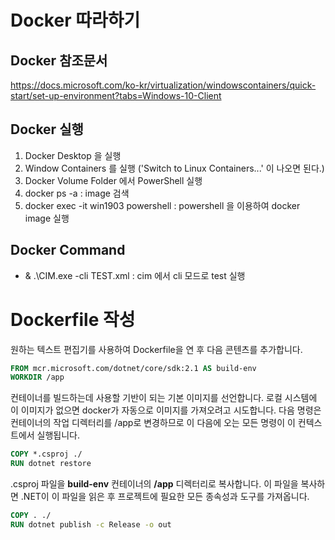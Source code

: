 # Docker 따라하기
## Docker 참조문서
https://docs.microsoft.com/ko-kr/virtualization/windowscontainers/quick-start/set-up-environment?tabs=Windows-10-Client

## Docker 실행 
1. Docker Desktop 을 실행 
2. Window Containers 를 실행 ('Switch to Linux Containers...' 이 나오면 된다.)
3. Docker Volume Folder 에서 PowerShell 실행 
4. docker ps -a : image 검색 
5. docker exec -it win1903 powershell : powershell 을 이용하여 docker image 실행 

## Docker Command 
- & .\CIM.exe -cli TEST.xml : cim 에서 cli 모드로 test 실행 

# Dockerfile 작성 
원하는 텍스트 편집기를 사용하여 Dockerfile을 연 후 다음 콘텐츠를 추가합니다. 

```Dockerfile
FROM mcr.microsoft.com/dotnet/core/sdk:2.1 AS build-env
WORKDIR /app
```
컨테이너를 빌드하는데 사용할 기반이 되는 기본 이미지를 선언합니다. 로컬 시스템에 이 이미지가 없으면 docker가 자동으로 이미지를 가져오려고 시도합니다. 다음 명령은 컨테이너의 작업 디렉터리를 /app로 변경하므로 이 다음에 오는 모든 명령이 이 컨텍스트에서 실행됩니다. 

```Dockerfile
COPY *.csproj ./
RUN dotnet restore
```
.csproj 파일을 **build-env** 컨테이너의 **/app** 디렉터리로 복사합니다. 이 파일을 복사하면 .NET이 이 파일을 읽은 후 프로젝트에 필요한 모든 종속성과 도구를 가져옵니다. 

```Dockerfile
COPY . ./
RUN dotnet publish -c Release -o out
```